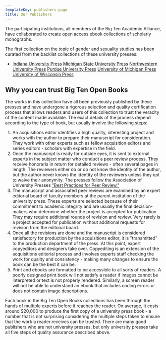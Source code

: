 ```yaml
---
templateKey: publishers-page
title: Our Publishers
---
```

The participating institutions, all members of the Big Ten Academic Alliance, have collaborated to create open access ebook collections of scholarly monographs. 

The first collection on the topic of gender and sexuality studies has been curated from the backlist collections of these university presses:

* [Indiana University Press](https://iupress.org/)
  [Michigan State University Press](https://msupress.org/)
  [Northwestern University Press](https://nupress.northwestern.edu/)
  [Purdue University Press](https://www.press.purdue.edu/)
  [University of Michigan Press](https://www.press.umich.edu/)
  [University of Wisconsin Press](https://uwpress.wisc.edu/)


## W﻿hy you can trust Big Ten Open Books

The works in this collection have all been previously published by these presses and have undergone a rigorous selection and quality certification process that allows readers and users of this collection to trust the veracity of the content made available. The exact details of the process depend according to the type of book, but usually involve the following steps:

1. A﻿n acquisitions editor identifies a high quality, interesting project and works with the author to prepare their manuscript for consideration. They work with other experts such as fellow acquisition editors and series editors - scholars with expertise in the field.
2. O﻿nce the manuscript is ready for outside eyes, it is sent to external experts in the subject matter who conduct a peer review process. They receive honoraria in return for detailed reviews - often several pages in length. The reviewers either do or do not know the identity of the author, but the author never knows the identity of the reviewers unless they opt to waive their anonymity. The presses follow the Association of University Presses ["Best Practices for Peer Review﻿."](https://peerreview.up.hcommons.org/)
3. T﻿he manuscript and associated peer reviews are examined by an expert editorial board of faculty members at the parent institution of the university press. These experts are selected because of their commitment to academic integrity and are usually the final decision-makers who determine whether the project is accepted for publication. They may require additional rounds of revision and review. Very rarely is a project accepted for publication without additional requests for revision from the editorial board.
4. O﻿nce all the revisions are done and the manuscript is considered satisfactory for production by the acquisitions editor, it is "transmitted" to the production department of the press. At this point, expert copyeditors and designers take over. Copyediting is an extension of the acquisitions editorial process and involves experts staff checking the work for quality and consistency - making many changes to ensure the book can be the best it can be.
5. P﻿rint and ebooks are formatted to be accessible to all sorts of readers. A poorly designed print book will not satisfy a reader if images cannot be interpreted or text is not properly rendered. Similarly, a screen reader will not be able to understand an ebook that includes coding errors or does not contain image descriptions.

E﻿ach book in the Big Ten Open Books collections has been through the hands of multiple experts before it reaches the reader. On average, it costs around $20,000 to produce the first copy of a university press book - a number that is not surprising considering the multiple steps taken to ensure that the work a reader receives can be trusted. There are many good publishers who are not university presses, but only university presses take all five steps of quality assurance described above.